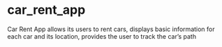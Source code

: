 # car_rent_app 

Car Rent App allows its users to rent cars, displays basic information for each car and its location, provides the user to track the car’s path
